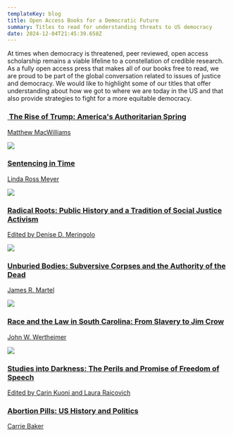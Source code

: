 ```yaml
---
templateKey: blog
title: Open Access Books for a Democratic Future
summary: Titles to read for understanding threats to US democracy
date: 2024-12-04T21:45:39.658Z
---
```

At times when democracy is threatened, peer reviewed, open access scholarship remains a viable lifeline to a constellation of credible research. As a fully open access press that makes all of our books free to read, we are proud to be part of the global conversation related to issues of justice and democracy. We would like to highlight some of our titles that offer understanding about how we got to where we are today in the US and that also provide strategies to fight for a more equitable democracy. 

[](https://www.fulcrum.org/concern/monographs/8910jw37s?locale=en)

### [ The Rise of Trump: America's Authoritarian Spring](https://www.fulcrum.org/concern/monographs/8910jw37s?locale=en)

[Matthew MacWilliams](https://www.fulcrum.org/concern/monographs/8910jw37s?locale=en)

![](https://www.fulcrum.org/image-service/v118rg38r1572363234/full/full/0/default.png)

### [Sentencing in Time](https://www.fulcrum.org/concern/monographs/bc386k85c?locale=en)

[Linda Ross Meyer](https://www.fulcrum.org/concern/monographs/bc386k85c?locale=en)

![](https://www.fulcrum.org/image-service/0p096835d1572296874/full/full/0/default.png)

### [Radical Roots: Public History and a Tradition of Social Justice Activism](https://www.fulcrum.org/concern/monographs/rf55z988p?locale=en)

[Edited by Denise D. Meringolo](https://www.fulcrum.org/concern/monographs/rf55z988p?locale=en)

![](https://www.fulcrum.org/image-service/37720g07d1635280588/full/full/0/default.png)

### [Unburied Bodies: Subversive Corpses and the Authority of the Dead](https://www.fulcrum.org/concern/monographs/hd76s176d?locale=en)

[James R. Martel](https://www.fulcrum.org/concern/monographs/hd76s176d?locale=en)

![](https://www.fulcrum.org/image-service/3r074w6461568310038/full/full/0/default.png)

### [Race and the Law in South Carolina: From Slavery to Jim Crow](https://www.fulcrum.org/concern/monographs/p5547t831?locale=en)

[John W. Wertheimer](https://www.fulcrum.org/concern/monographs/p5547t831?locale=en)

![](https://www.fulcrum.org/image-service/db78tf68d1670598855/full/full/0/default.png)

### [Studies into Darkness: The Perils and Promise of Freedom of Speech](https://www.fulcrum.org/concern/monographs/sx61dp467?locale=en)

[Edited by Carin Kuoni and Laura Raicovich](https://www.fulcrum.org/concern/monographs/sx61dp467?locale=en)

### [Abortion Pills: US History and Politics](https://www.fulcrum.org/concern/monographs/m900nx46q?locale=en)

[Carrie Baker](https://www.fulcrum.org/concern/monographs/m900nx46q?locale=en)